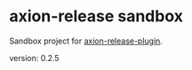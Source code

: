 axion-release sandbox
=====================

Sandbox project for [axion-release-plugin](https://github.com/allegro/axion-release-plugin).

version: 0.2.5
